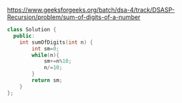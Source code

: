 https://www.geeksforgeeks.org/batch/dsa-4/track/DSASP-Recursion/problem/sum-of-digits-of-a-number

```cpp
class Solution {
  public:
    int sumOfDigits(int n) {
        int sm=0;
        while(n){
            sm+=n%10;
            n/=10;
        }
        return sm;
    }
};
```

